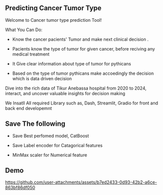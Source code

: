 ## Predicting Cancer Tumor Type

Welcome to Cancer tumor type prediction Tool!

What You Can Do:

* Know the cancer pacients' Tumor and make next clinical decision .

* Pacients know the type of tumor for given cancer, before reciving any medical treatment

* It Give clear information about type of tumor for pythicans

* Based on the type of tumor pythicans make accoedingly the decision which is data driven decision

Dive into the rich data of Tikur Anebassa hospital from 2020 to 2024, interact, and uncover valuable insights for decision making

We Insatll All required Library such as, Dash, Streamlit, Gradio for front and back end developemnt 

## Save The following

* Save Best perfomed model, CatBoost

* Save Label encoder for Catagorical features 

* MinMax scaler for Numerical feature 

## Demo

https://github.com/user-attachments/assets/b7ed2433-0d93-42b2-a6ce-863bf86df050



